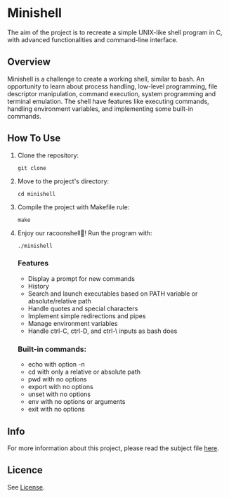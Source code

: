<h1>Minishell</h1>
The aim of the project is to recreate a simple UNIX-like shell program in C, with advanced functionalities and command-line interface.
<h2>Overview</h2>
Minishell is a challenge to create a working shell, similar to bash. An opportunity to learn about process handling, low-level programming, file descriptor manipulation, command execution, system programming and terminal emulation. The shell have features like executing commands, handling environment variables, and implementing some built-in commands.
<h2>How To Use</h2>
<ol>
  <li>Clone the repository:</li>
  <pre><code>git clone</code></pre>
  <li>Move to the project's directory:</li>
  <pre><code>cd minishell</code></pre>
  <li>Compile the project with Makefile rule:</li>
  <pre><code>make</code></pre>
  <li>Enjoy our racoonshell🦝! Run the program with:</li>
    <pre><code>./minishell</code></pre>
  <h3>Features</h3>
<ul>
    <li>Display a prompt for new commands</li>
    <li>History</li>
    <li>Search and launch executables based on PATH variable or absolute/relative path</li>
    <li>Handle quotes and special characters</li>
    <li>Implement simple redirections and pipes</li>
    <li>Manage environment variables</li>
    <li>Handle ctrl-C, ctrl-D, and ctrl-\ inputs as bash does</li>
</ul>

<h3>Built-in commands:</h3>
<ul>
    <li>echo with option -n</li>
    <li>cd with only a relative or absolute path</li>
    <li>pwd with no options</li>
    <li>export with no options</li>
    <li>unset with no options</li>
    <li>env with no options or arguments</li>
    <li>exit with no options</li>
</ul>
</ol>
<h2>Info</h2>
For more information about this project, please read the subject file <a href="">here</a>.
<h2>Licence</h2>
See <a href="">License</a>.
